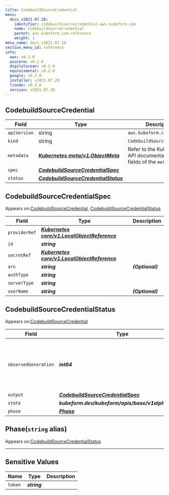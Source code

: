 ```yaml
---
title: CodebuildSourceCredential
menu:
  docs_v2021.07.28:
    identifier: codebuildsourcecredential-aws.kubeform.com
    name: CodebuildSourceCredential
    parent: aws.kubeform.com-reference
    weight: 1
menu_name: docs_v2021.07.28
section_menu_id: reference
info:
  aws: v0.2.0
  azurerm: v0.2.0
  digitalocean: v0.2.0
  equinixmetal: v0.2.0
  google: v0.2.0
  installer: v2021.07.28
  linode: v0.2.0
  version: v2021.07.28
---
```


## CodebuildSourceCredential
| Field | Type | Description |
| ------ | ----- | ----------- |
| `apiVersion` | string | `aws.kubeform.com/v1alpha1` |
|    `kind` | string | `CodebuildSourceCredential` |
| `metadata` | ***[Kubernetes meta/v1.ObjectMeta](https://v1-18.docs.kubernetes.io/docs/reference/generated/kubernetes-api/v1.18/#objectmeta-v1-meta)***|Refer to the Kubernetes API documentation for the fields of the `metadata` field.|
| `spec` | ***[CodebuildSourceCredentialSpec](#codebuildsourcecredentialspec)***||
| `status` | ***[CodebuildSourceCredentialStatus](#codebuildsourcecredentialstatus)***||
## CodebuildSourceCredentialSpec

Appears on:[CodebuildSourceCredential](#codebuildsourcecredential), [CodebuildSourceCredentialStatus](#codebuildsourcecredentialstatus)

| Field | Type | Description |
| ------ | ----- | ----------- |
| `providerRef` | ***[Kubernetes core/v1.LocalObjectReference](https://v1-18.docs.kubernetes.io/docs/reference/generated/kubernetes-api/v1.18/#localobjectreference-v1-core)***||
| `id` | ***string***||
| `secretRef` | ***[Kubernetes core/v1.LocalObjectReference](https://v1-18.docs.kubernetes.io/docs/reference/generated/kubernetes-api/v1.18/#localobjectreference-v1-core)***||
| `arn` | ***string***| ***(Optional)*** |
| `authType` | ***string***||
| `serverType` | ***string***||
| `userName` | ***string***| ***(Optional)*** |
## CodebuildSourceCredentialStatus

Appears on:[CodebuildSourceCredential](#codebuildsourcecredential)

| Field | Type | Description |
| ------ | ----- | ----------- |
| `observedGeneration` | ***int64***| ***(Optional)*** Resource generation, which is updated on mutation by the API Server.|
| `output` | ***[CodebuildSourceCredentialSpec](#codebuildsourcecredentialspec)***| ***(Optional)*** |
| `state` | ***kubeform.dev/kubeform/apis/base/v1alpha1.State***| ***(Optional)*** |
| `phase` | ***[Phase](#phase)***| ***(Optional)*** |
## Phase(`string` alias)

Appears on:[CodebuildSourceCredentialStatus](#codebuildsourcecredentialstatus)

---
## Sensitive Values
| Name | Type | Description |
|------|------|-------------|
| `token` | ***string*** ||
